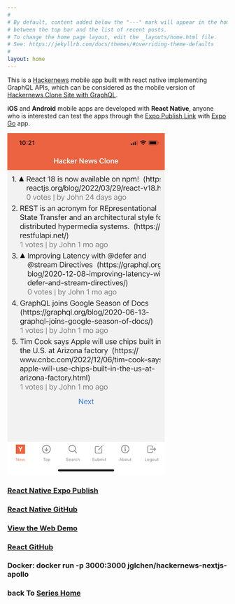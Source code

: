 ```yaml
---
#
# By default, content added below the "---" mark will appear in the home page
# between the top bar and the list of recent posts.
# To change the home page layout, edit the _layouts/home.html file.
# See: https://jekyllrb.com/docs/themes/#overriding-theme-defaults
#
layout: home
---
```


This is a [Hackernews](https://news.ycombinator.com/) mobile app built with react native implementing GraphQL APIs, which can be considered as the mobile version of [Hackernews Clone Site with GraphQL](https://hackernews-nextjs-apollo.vercel.app).

**iOS** and **Android** mobile apps are developed with **React Native**, anyone who is interested can test the apps through the [Expo Publish Link](https://exp.host/@jglchen/hackernews-apollo) with [Expo Go](https://expo.dev/client) app.

![react-native-hackernews-apollo-screenshot](/images/react-native-hackernews-apollo-screenshot.png)

### [React Native Expo Publish](https://expo.dev/@jglchen/hackernews-apollo)
### [React Native GitHub](https://github.com/jglchen/react-native-hackernews-apollo)
### [View the Web Demo](https://hackernews-nextjs-apollo.vercel.app)
### [React GitHub](https://github.com/jglchen/hackernews-nextjs-apollo)
### Docker: docker run -p 3000:3000 jglchen/hackernews-nextjs-apollo
### back To [Series Home](https://jglchen.github.io/)
